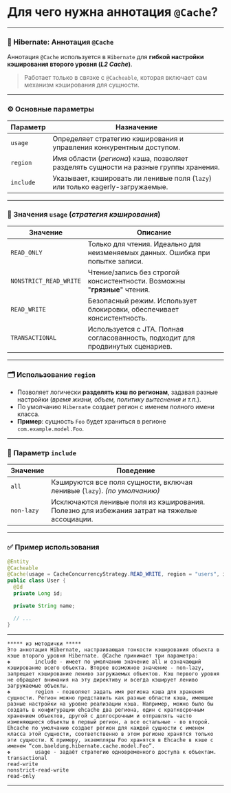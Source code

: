 # Для чего нужна аннотация `@Cache`?

---
### 🧠 Hibernate: Аннотация `@Cache`
Аннотация `@Cache` используется в `Hibernate` для **гибкой настройки кэширования второго уровня (_L2 Cache_)**.

> Работает только в связке с `@Cacheable`, которая включает сам механизм кэширования для сущности.

---
### ⚙️ Основные параметры

|**Параметр**|**Назначение**|
|---|---|
|`usage`|Определяет стратегию кэширования и управления конкурентным доступом.|
|`region`|Имя области (_региона_) кэша, позволяет разделять сущности на разные группы хранения.|
|`include`|Указывает, кэшировать ли ленивые поля (`lazy`) или только eagerly-загружаемые.|

---
### 🧩 Значения `usage` (_стратегия кэширования_)

|**Значение**|**Описание**|
|---|---|
|`READ_ONLY`|Только для чтения. Идеально для неизменяемых данных. Ошибка при попытке записи.|
|`NONSTRICT_READ_WRITE`|Чтение/запись без строгой консистентности. Возможны "**грязные**" чтения.|
|`READ_WRITE`|Безопасный режим. Использует блокировки, обеспечивает консистентность.|
|`TRANSACTIONAL`|Используется с JTA. Полная согласованность, подходит для продвинутых сценариев.|

---
### 🗂️ Использование `region`
- Позволяет логически **разделять кэш по регионам**, задавая разные настройки (_время жизни, объем, политику вытеснения и т.п._).
- По умолчанию `Hibernate` создает регион с именем полного имени класса.
- **Пример**: сущность `Foo` будет храниться в регионе `com.example.model.Foo`.

---
### 🚫 Параметр `include`

|**Значение**|**Поведение**|
|---|---|
|`all`|Кэшируются все поля сущности, включая ленивые (`lazy`). _(по умолчанию)_|
|`non-lazy`|Исключаются ленивые поля из кэширования. Полезно для избежания затрат на тяжелые ассоциации.|

---
### ✅ Пример использования

```java
@Entity
@Cacheable
@Cache(usage = CacheConcurrencyStrategy.READ_WRITE, region = "users", include = "all")
public class User {
  @Id
  private Long id;

  private String name;

  // ...
}
```

---

```
***** из методички *****
Это аннотация Hibernate, настраивающая тонкости кэширования объекта в кэше второго уровня Hibernate. @Cache принимает три параметра:
❖        include - имеет по умолчанию значение all и означающий кэширование всего объекта. Второе возможное значение - non-lazy, запрещает кэширование лениво загружаемых объектов. Кэш первого уровня не обращает внимания на эту директиву и всегда кэширует лениво загружаемые объекты.
❖        region - позволяет задать имя региона кэша для хранения сущности. Регион можно представить как разные области кэша, имеющие разные настройки на уровне реализации кэша. Например, можно было бы создать в конфигурации ehcache два региона, один с краткосрочным хранением объектов, другой с долгосрочным и отправлять часто изменяющиеся объекты в первый регион, а все остальные - во второй. Ehcache по умолчанию создает регион для каждой сущности с именем класса этой сущности, соответственно в этом регионе хранятся только эти сущности. К примеру, экземпляры Foo хранятся в Ehcache в кэше с именем “com.baeldung.hibernate.cache.model.Foo”.
❖        usage - задаёт стратегию одновременного доступа к объектам.
transactional
read-write
nonstrict-read-write
read-only
```

---
